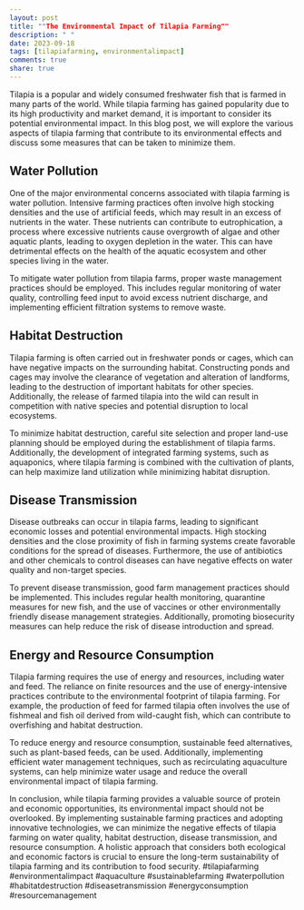 ```yaml
---
layout: post
title: ""The Environmental Impact of Tilapia Farming""
description: " "
date: 2023-09-18
tags: [tilapiafarming, environmentalimpact]
comments: true
share: true
---
```


Tilapia is a popular and widely consumed freshwater fish that is farmed in many parts of the world. While tilapia farming has gained popularity due to its high productivity and market demand, it is important to consider its potential environmental impact. In this blog post, we will explore the various aspects of tilapia farming that contribute to its environmental effects and discuss some measures that can be taken to minimize them.

## Water Pollution

One of the major environmental concerns associated with tilapia farming is water pollution. Intensive farming practices often involve high stocking densities and the use of artificial feeds, which may result in an excess of nutrients in the water. These nutrients can contribute to eutrophication, a process where excessive nutrients cause overgrowth of algae and other aquatic plants, leading to oxygen depletion in the water. This can have detrimental effects on the health of the aquatic ecosystem and other species living in the water.

To mitigate water pollution from tilapia farms, proper waste management practices should be employed. This includes regular monitoring of water quality, controlling feed input to avoid excess nutrient discharge, and implementing efficient filtration systems to remove waste.

## Habitat Destruction

Tilapia farming is often carried out in freshwater ponds or cages, which can have negative impacts on the surrounding habitat. Constructing ponds and cages may involve the clearance of vegetation and alteration of landforms, leading to the destruction of important habitats for other species. Additionally, the release of farmed tilapia into the wild can result in competition with native species and potential disruption to local ecosystems.

To minimize habitat destruction, careful site selection and proper land-use planning should be employed during the establishment of tilapia farms. Additionally, the development of integrated farming systems, such as aquaponics, where tilapia farming is combined with the cultivation of plants, can help maximize land utilization while minimizing habitat disruption.

## Disease Transmission

Disease outbreaks can occur in tilapia farms, leading to significant economic losses and potential environmental impacts. High stocking densities and the close proximity of fish in farming systems create favorable conditions for the spread of diseases. Furthermore, the use of antibiotics and other chemicals to control diseases can have negative effects on water quality and non-target species.

To prevent disease transmission, good farm management practices should be implemented. This includes regular health monitoring, quarantine measures for new fish, and the use of vaccines or other environmentally friendly disease management strategies. Additionally, promoting biosecurity measures can help reduce the risk of disease introduction and spread.

## Energy and Resource Consumption

Tilapia farming requires the use of energy and resources, including water and feed. The reliance on finite resources and the use of energy-intensive practices contribute to the environmental footprint of tilapia farming. For example, the production of feed for farmed tilapia often involves the use of fishmeal and fish oil derived from wild-caught fish, which can contribute to overfishing and habitat destruction.

To reduce energy and resource consumption, sustainable feed alternatives, such as plant-based feeds, can be used. Additionally, implementing efficient water management techniques, such as recirculating aquaculture systems, can help minimize water usage and reduce the overall environmental impact of tilapia farming.

In conclusion, while tilapia farming provides a valuable source of protein and economic opportunities, its environmental impact should not be overlooked. By implementing sustainable farming practices and adopting innovative technologies, we can minimize the negative effects of tilapia farming on water quality, habitat destruction, disease transmission, and resource consumption. A holistic approach that considers both ecological and economic factors is crucial to ensure the long-term sustainability of tilapia farming and its contribution to food security. #tilapiafarming #environmentalimpact #aquaculture #sustainablefarming #waterpollution #habitatdestruction #diseasetransmission #energyconsumption #resourcemanagement